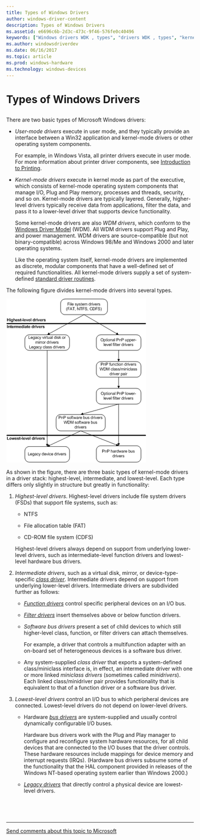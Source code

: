 ```yaml
---
title: Types of Windows Drivers
author: windows-driver-content
description: Types of Windows Drivers
ms.assetid: e6696c6b-2d3c-473c-9f46-576fe0c40496
keywords: ["Windows drivers WDK , types", "drivers WDK , types", "kernel-mode drivers WDK , types", "highest-level drivers WDK", "intermediate drivers WDK kernel", "lowest-level drivers WDK"]
ms.author: windowsdriverdev
ms.date: 06/16/2017
ms.topic: article
ms.prod: windows-hardware
ms.technology: windows-devices
---
```


# Types of Windows Drivers


## <a href="" id="ddk-types-of-windows-drivers-kg"></a>


There are two basic types of Microsoft Windows drivers:

-   *User-mode drivers* execute in user mode, and they typically provide an interface between a Win32 application and kernel-mode drivers or other operating system components.

    For example, in Windows Vista, all printer drivers execute in user mode. For more information about printer driver components, see [Introduction to Printing](https://msdn.microsoft.com/library/windows/hardware/ff551767).

-   *Kernel-mode drivers* execute in kernel mode as part of the executive, which consists of kernel-mode operating system components that manage I/O, Plug and Play memory, processes and threads, security, and so on. Kernel-mode drivers are typically layered. Generally, higher-level drivers typically receive data from applications, filter the data, and pass it to a lower-level driver that supports device functionality.

    Some kernel-mode drivers are also *WDM drivers*, which conform to the [Windows Driver Model](windows-driver-model.md) (WDM). All WDM drivers support Plug and Play, and power management. WDM drivers are source-compatible (but not binary-compatible) across Windows 98/Me and Windows 2000 and later operating systems.

    Like the operating system itself, kernel-mode drivers are implemented as discrete, modular components that have a well-defined set of required functionalities. All kernel-mode drivers supply a set of system-defined [standard driver routines](https://msdn.microsoft.com/library/windows/hardware/ff563842).

The following figure divides kernel-mode drivers into several types.

![diagram illustrating types of kernel-mode drivers](images/1drvlyrs.png)

As shown in the figure, there are three basic types of kernel-mode drivers in a driver stack: highest-level, intermediate, and lowest-level. Each type differs only slightly in structure but greatly in functionality:

1.  *Highest-level drivers*. Highest-level drivers include file system drivers (FSDs) that support file systems, such as:

    -   NTFS

    -   File allocation table (FAT)

    -   CD-ROM file system (CDFS)

    Highest-level drivers always depend on support from underlying lower-level drivers, such as intermediate-level function drivers and lowest-level hardware bus drivers.

2.  *Intermediate drivers*, such as a virtual disk, mirror, or device-type-specific [*class driver*](https://msdn.microsoft.com/library/windows/hardware/ff556274#wdkgloss-class-driver). Intermediate drivers depend on support from underlying lower-level drivers. Intermediate drivers are subdivided further as follows:

    -   [*Function drivers*](function-drivers.md) control specific peripheral devices on an I/O bus.

    -   [*Filter drivers*](filter-drivers.md) insert themselves above or below function drivers.

    -   *Software bus drivers* present a set of child devices to which still higher-level class, function, or filter drivers can attach themselves.

        For example, a driver that controls a multifunction adapter with an on-board set of heterogeneous devices is a software bus driver.

    -   Any system-supplied *class driver* that exports a system-defined class/miniclass interface is, in effect, an intermediate driver with one or more linked *miniclass drivers* (sometimes called *minidrivers*). Each linked class/minidriver pair provides functionality that is equivalent to that of a function driver or a software bus driver.

3.  *Lowest-level drivers* control an I/O bus to which peripheral devices are connected. Lowest-level drivers do not depend on lower-level drivers.

    -   Hardware [*bus drivers*](bus-drivers.md) are system-supplied and usually control dynamically configurable I/O buses.

        Hardware bus drivers work with the Plug and Play manager to configure and reconfigure system hardware resources, for all child devices that are connected to the I/O buses that the driver controls. These hardware resources include mappings for device memory and interrupt requests (IRQs). (Hardware bus drivers subsume some of the functionality that the HAL component provided in releases of the Windows NT-based operating system earlier than Windows 2000.)

    -   [*Legacy drivers*](https://msdn.microsoft.com/library/windows/hardware/ff556305#wdkgloss-legacy-driver) that directly control a physical device are lowest-level drivers.

 

 


--------------------
[Send comments about this topic to Microsoft](mailto:wsddocfb@microsoft.com?subject=Documentation%20feedback%20%5Bkernel\kernel%5D:%20Types%20of%20Windows%20Drivers%20%20RELEASE:%20%286/14/2017%29&body=%0A%0APRIVACY%20STATEMENT%0A%0AWe%20use%20your%20feedback%20to%20improve%20the%20documentation.%20We%20don't%20use%20your%20email%20address%20for%20any%20other%20purpose,%20and%20we'll%20remove%20your%20email%20address%20from%20our%20system%20after%20the%20issue%20that%20you're%20reporting%20is%20fixed.%20While%20we're%20working%20to%20fix%20this%20issue,%20we%20might%20send%20you%20an%20email%20message%20to%20ask%20for%20more%20info.%20Later,%20we%20might%20also%20send%20you%20an%20email%20message%20to%20let%20you%20know%20that%20we've%20addressed%20your%20feedback.%0A%0AFor%20more%20info%20about%20Microsoft's%20privacy%20policy,%20see%20http://privacy.microsoft.com/default.aspx. "Send comments about this topic to Microsoft")


